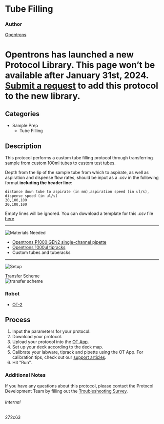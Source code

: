 # Tube Filling

### Author
[Opentrons](https://opentrons.com/)


# Opentrons has launched a new Protocol Library. This page won’t be available after January 31st, 2024. [Submit a request](https://docs.google.com/forms/d/e/1FAIpQLSdYYp9QCKow4nn0KlCVsMS3HX0eJ0N9O7-erajKvcpT0lWbSg/viewform) to add this protocol to the new library.

## Categories
* Sample Prep
	* Tube Filling

## Description
This protocol performs a custom tube filling protocol through transferring sample from custom 100ml tubes to custom test tubes.

Depth from the lip of the sample tube from which to aspirate, as well as aspiration and dispense flow rates, should be input as a .csv in the following format **including the header line**:

```
distance down tube to aspirate (in mm),aspiration speed (in ul/s), dispense speed (in ul/s)
20,100,100
20,100,100

```

Empty lines will be ignored. You can download a template for this .csv file [here](https://opentrons-protocol-library-website.s3.amazonaws.com/custom-README-images/272c63/template.csv).

---
![Materials Needed](https://s3.amazonaws.com/opentrons-protocol-library-website/custom-README-images/001-General+Headings/materials.png)

* [Opentrons P1000 GEN2 single-channel pipette](https://shop.opentrons.com/collections/ot-2-pipettes/products/single-channel-electronic-pipette?variant=5984549109789)
* [Opentrons 1000ul tipracks](https://shop.opentrons.com/collections/opentrons-tips/products/opentrons-1000ul-tips)
* Custom tubes and tuberacks

---

![Setup](https://s3.amazonaws.com/opentrons-protocol-library-website/custom-README-images/001-General+Headings/Setup.png)

Transfer Scheme  
![transfer scheme](https://opentrons-protocol-library-website.s3.amazonaws.com/custom-README-images/272c63/transfer_scheme.png)

### Robot
* [OT-2](https://opentrons.com/ot-2)

## Process
1. Input the parameters for your protocol.
2. Download your protocol.
3. Upload your protocol into the [OT App](https://opentrons.com/ot-app).
4. Set up your deck according to the deck map.
5. Calibrate your labware, tiprack and pipette using the OT App. For calibration tips, check out our [support articles](https://support.opentrons.com/en/collections/1559720-guide-for-getting-started-with-the-ot-2).
6. Hit "Run".

### Additional Notes
If you have any questions about this protocol, please contact the Protocol Development Team by filling out the [Troubleshooting Survey](https://protocol-troubleshooting.paperform.co/).

###### Internal
272c63

